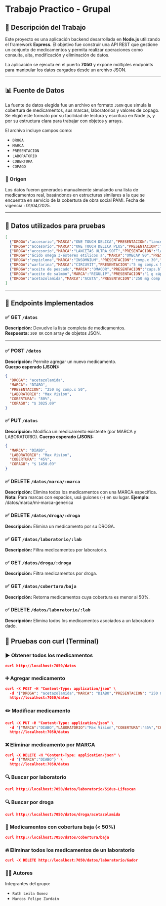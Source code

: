 # Trabajo Practico - Grupal
## 📁 Descripción del Trabajo

Este proyecto es una aplicación backend desarrollada en **Node.js** utilizando el framework **Express**. El objetivo fue construir una API REST que gestione un conjunto de medicamentos y permita realizar operaciones como consulta, alta, modificación y eliminación de datos.

La aplicación se ejecuta en el puerto **7050** y expone múltiples endpoints para manipular los datos cargados desde un archivo JSON.

---

## 📊 Fuente de Datos

La fuente de datos elegida fue un archivo en formato `JSON` que simula la cobertura de medicamentos, sus marcas, laboratorios y valores de copago. Se eligió este formato por su facilidad de lectura y escritura en Node.js, y por su estructura clara para trabajar con objetos y arrays.

El archivo incluye campos como:

- `DROGA`
- `MARCA`
- `PRESENTACION`
- `LABORATORIO`
- `COBERTURA`
- `COPAGO`

### 📂 Origen

Los datos fueron generados manualmente simulando una lista de medicamentos real, basándonos en estructuras similares a la que se encuentra en servicio de la cobertura de obra social PAMI. Fecha de vigencia : 01/04/2025.

---

## 🧪 Datos utilizados para pruebas

```json
[
  {"DROGA":"accesorio","MARCA":"ONE TOUCH DELICA","PRESENTACION":"lancetas x 100","LABORATORIO":"Sidus-Lifescan","COBERTURA":"100%","COPAGO":"$ 0"},
  {"DROGA":"accesorio","MARCA":"ONE TOUCH DELICA PLUS","PRESENTACION":"lancetas x 100","LABORATORIO":"Sidus-Lifescan","COBERTURA":"100%","COPAGO":"$ 0"},
  {"DROGA":"accesorio","MARCA":"LANCETAS ULTRA SOFT","PRESENTACION":"lancetas x 100","LABORATORIO":"Sidus-Lifescan","COBERTURA":"100%","COPAGO":"$ 0"},
  {"DROGA":"ácido omega 3-ésteres etílicos a","MARCA":"OMECAP 90","PRESENTACION":"cáps.blandas x 30","LABORATORIO":"Gador","COBERTURA":"40%","COPAGO":"$ 26829.71"},
  {"DROGA":"zopiclona","MARCA":"INSOMNIUM","PRESENTACION":"comp.x 30","LABORATORIO":"Gador","COBERTURA":"50%","COPAGO":"$ 5110.81"},
  {"DROGA":"warfarina","MARCA":"CIRCUVIT","PRESENTACION":"5 mg comp.x 50","LABORATORIO":"Ariston","COBERTURA":"80%","COPAGO":"$ 3210.48"},
  {"DROGA":"aceite de pescado","MARCA":"OMACOR","PRESENTACION":"caps.blandas x 28","LABORATORIO":"Richmond","COBERTURA":"50%","COPAGO":"$ 2483.68"},
  {"DROGA":"aceite de salmón","MARCA":"REGULIP","PRESENTACION":"1 g cáps.x 60","LABORATORIO":"Raffo","COBERTURA":"40%","COPAGO":"$ 29096.57"},
  {"DROGA":"acetazolamida","MARCA":"ACETA","PRESENTACION":"250 mg comp.x 20","LABORATORIO":"Novoplos","COBERTURA":"80%","COPAGO":"$ 2165.09"}
]
```
---
## 🚀 Endpoints Implementados

### ✅ GET `/datos`
**Descripción:** Devuelve la lista completa de medicamentos.  
**Respuesta:** `200 OK` con array de objetos JSON.

---

### ✅ POST `/datos`
**Descripción:** Permite agregar un nuevo medicamento.  
**Cuerpo esperado (JSON):**
```json
{
  "DROGA": "acetazolamida",
  "MARCA": "DIABO",
  "PRESENTACION": "250 mg comp.x 50",
  "LABORATORIO": "Max Vision",
  "COBERTURA": "80%",
  "COPAGO": "$ 3025.09"
}
```
### ✅ PUT `/datos`
**Descripción:** Modifica un medicamento existente (por MARCA y LABORATORIO).
**Cuerpo esperado (JSON):**

``` json
{
  "MARCA": "DIABO",
  "LABORATORIO": "Max Vision",
  "COBERTURA": "45%",
  "COPAGO": "$ 1450.09"
}
```
### ✅ DELETE `/datos/marca/:marca`
**Descripción:** Elimina todos los medicamentos con una MARCA específica.  
**Nota:** Para marcas con espacios, usá guiones (-) en su lugar. **Ejemplo:** /datos/marca/mi-marca-generica 

### ✅ DELETE `/datos/droga/:droga`
**Descripción:** Elimina un medicamento por su DROGA.

### ✅ GET `/datos/laboratorio/:lab`
**Descripción:** Filtra medicamentos por laboratorio.

### ✅ GET `/datos/droga/:droga`
**Descripción:** Filtra medicamentos por droga.

### ✅ GET `/datos/cobertura/baja`
**Descripción:** Retorna medicamentos cuya cobertura es menor al 50%.

### ✅ DELETE `/datos/laboratorio/:lab`
**Descripción:** Elimina todos los medicamentos asociados a un laboratorio dado.

## 🧪 Pruebas con curl (Terminal)
### ▶️ Obtener todos los medicamentos
``` json
curl http://localhost:7050/datos
```
### ➕ Agregar medicamento
``` json
curl -X POST -H "Content-Type: application/json" \
  -d '{"DROGA": "acetazolamida","MARCA": "DIABO","PRESENTACION": "250 mg comp.x 50","LABORATORIO": "Max Vision","COBERTURA": "80%","COPAGO": "$ 3025.09"}' \
  http://localhost:7050/datos
```
### ✏️ Modificar medicamento
``` json
curl -X PUT -H "Content-Type: application/json" \
  -d '{"MARCA":"DIABO","LABORATORIO":"Max Vision","COBERTURA":"45%","COPAGO":"$ 1450.09"}' \
  http://localhost:7050/datos
```
### ❌ Eliminar medicamento por MARCA
``` json
curl -X DELETE -H "Content-Type: application/json" \
  -d '{"MARCA":"DIABO"}' \
  http://localhost:7050/datos
```
### 🔍 Buscar por laboratorio
``` json
curl http://localhost:7050/datos/laboratorio/Sidus-Lifescan
```
### 🔍 Buscar por droga
``` json
curl http://localhost:7050/datos/droga/acetazolamida
```
### 🔽 Medicamentos con cobertura baja (< 50%)
``` json
curl http://localhost:7050/datos/cobertura/baja
```
### 🔥 Eliminar todos los medicamentos de un laboratorio
``` json
curl -X DELETE http://localhost:7050/datos/laboratorio/Gador
```
### 👨‍💻 Autores
Integrantes del grupo:
- `Ruth Leila Gomez`
- `Marcos Felipe Zardain`
